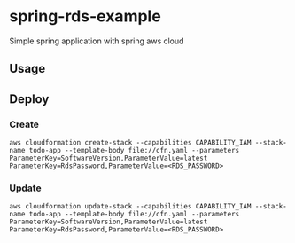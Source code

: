 # spring-rds-example
Simple spring application with spring aws cloud

## Usage


## Deploy
### Create
```
aws cloudformation create-stack --capabilities CAPABILITY_IAM --stack-name todo-app --template-body file://cfn.yaml --parameters ParameterKey=SoftwareVersion,ParameterValue=latest ParameterKey=RdsPassword,ParameterValue=<RDS_PASSWORD>
```

### Update
```
aws cloudformation update-stack --capabilities CAPABILITY_IAM --stack-name todo-app --template-body file://cfn.yaml --parameters ParameterKey=SoftwareVersion,ParameterValue=latest ParameterKey=RdsPassword,ParameterValue=<RDS_PASSWORD>
```